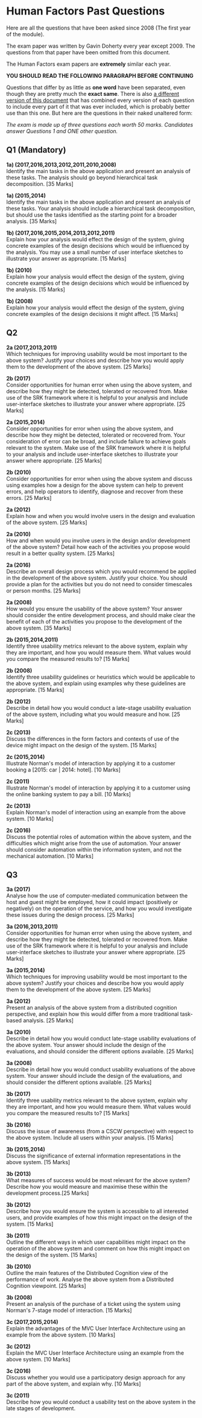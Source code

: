 
# Human Factors Past Questions

Here are all the questions that have been asked since 2008 (The first year of the module).

The exam paper was written by Gavin Doherty every year except 2009. The questions from that paper have been omitted from this document.

The Human Factors exam papers are **extremely** similar each year.

**YOU SHOULD READ THE FOLLOWING PARAGRAPH BEFORE CONTINUING**

Questions that differ by as little as **one word** have been separated, even though they are pretty much the **exact same**. There is also [a different version of this document](https://github.com/nating/personal-notes/blob/master/fourth-year/human-factors/removed-duplicates-human-factors-questions.md) that has combined every version of each question to include every part of it that was ever included, which is probably better use than this one. But here are the questions in their naked unaltered form:

*The exam is made up of three questions each worth 50 marks. Candidates answer Questions 1 and ONE other question.*

## Q1 (Mandatory)

**1a) (2017,2016,2013,2012,2011,2010,2008)**  
Identify the main tasks in the above application and present an analysis of these tasks. The analysis should go beyond hierarchical task decomposition. [35 Marks]

**1a) (2015,2014)**  
Identify the main tasks in the above application and present an analysis of these tasks. Your analysis should include a hierarchical task decomposition, but should use the tasks identified as the starting point for a broader analysis. [35 Marks]

**1b) (2017,2016,2015,2014,2013,2012,2011)**  
Explain how your analysis would effect the design of the system, giving concrete examples of the design decisions which would be influenced by the analysis. You may use a small number of user interface sketches to illustrate your answer as appropriate. [15 Marks]

**1b) (2010)**  
Explain how your analysis would effect the design of the system, giving concrete examples of the design decisions which would be influenced by the analysis. [15 Marks]

**1b) (2008)**  
Explain how your analysis would effect the design of the system, giving concrete examples of the design decisions it might affect. [15 Marks]

## Q2

**2a (2017,2013,2011)**  
Which techniques for improving usability would be most important to the above system? Justify your choices and describe how you would apply them to the development of the above system. [25 Marks]

**2b (2017)**  
Consider opportunities for human error when using the above system, and describe how they might be detected, tolerated or recovered from. Make use of the SRK framework where it is helpful to your analysis and include user-interface sketches to illustrate your answer where appropriate. [25 Marks]

**2a (2015,2014)**  
Consider opportunities for error when using the above system, and describe how they might be detected, tolerated or recovered from. Your consideration of error can be broad, and include failure to achieve goals relevant to the system. Make use of the SRK framework where it is helpful to your analysis and include user-interface sketches to illustrate your answer where appropriate. [25 Marks]

**2b (2010)**  
Consider opportunities for error when using the above system and discuss using examples how a design for the above system can help to prevent errors, and help operators to identify, diagnose and recover from these errors. [25 Marks]

**2a (2012)**  
Explain how and when you would involve users in the design and evaluation of the above system. [25 Marks]

**2a (2010)**  
How and when would you involve users in the design and/or development of the above system? Detail how each of the activities you propose would result in a better quality system. [25 Marks]

**2a (2016)**  
Describe an overall design process which you would recommend be applied in the development of the above system. Justify your choice. You should provide a plan for the activities but you do not need to consider timescales or person months. [25 Marks]

**2a (2008)**  
How would you ensure the usability of the above system? Your answer should consider the entire development process, and should make clear the benefit of each of the activities you propose to the development of the above system. [35 Marks]

**2b (2015,2014,2011)**  
Identify three usability metrics relevant to the above system, explain why they are important, and how you would measure them. What values would you compare the measured results to? [15 Marks]

**2b (2008)**  
Identify three usability guidelines or heuristics which would be applicable to the above system, and explain using examples why these guidelines are appropriate. [15 Marks]

**2b (2012)**  
Describe in detail how you would conduct a late-stage usability evaluation of the above system, including what you would measure and how. [25 Marks]

**2c (2013)**  
Discuss the differences in the form factors and contexts of use of the device might impact on the design of the system. [15 Marks]

**2c (2015,2014)**  
Illustrate Norman's model of interaction by applying it to a customer booking a [2015: car | 2014: hotel]. [10 Marks]

**2c (2011)**  
Illustrate Norman's model of interaction by applying it to a customer using the online banking system to pay a bill. [10 Marks]

**2c (2013)**  
Explain Norman's model of interaction using an example from the above system. [10 Marks]

**2c (2016)**  
Discuss the potential roles of automation within the above system, and the difficulties which might arise from the use of automation. Your answer should consider automation within the information system, and not the mechanical automation. [10 Marks]

## Q3

**3a (2017)**  
Analyse how the use of computer-mediated communication between the host and guest might be employed, how it could impact (positively or negatively) on the operation of the service, and how you would investigate these issues during the design process. [25 Marks]

**3a (2016,2013,2011)**  
Consider opportunities for human error when using the above system, and describe how they might be detected, tolerated or recovered from. Make use of the SRK framework where it is helpful to your analysis and include user-interface sketches to illustrate your answer where appropriate. [25 Marks]

**3a (2015,2014)**  
Which techniques for improving usability would be most important to the above system? Justify your choices and describe how you would apply them to the development of the above system. [25 Marks]

**3a (2012)**  
Present an analysis of the above system from a distributed cognition perspective, and explain how this would differ from a more traditional task-based analysis. [25 Marks]

**3a (2010)**  
Describe in detail how you would conduct late-stage usability evaluations of the above system. Your answer should include the design of the evaluations, and should consider the different options available. [25 Marks]

**3a (2008)**  
Describe in detail how you would conduct usability evaluations of the above system. Your answer should include the design of the evaluations, and should consider the different options available. [25 Marks]

**3b (2017)**  
Identify three usability metrics relevant to the above system, explain why they are important, and how you would measure them. What values would you compare the measured results to? [15 Marks]

**3b (2016)**  
Discuss the issue of awareness (from a CSCW perspective) with respect to the above system. Include all users within your analysis. [15 Marks]

**3b (2015,2014)**  
Discuss the significance of external information representations in the above system. [15 Marks]

**3b (2013)**  
What measures of success would be most relevant for the above system? Describe how you would measure and maximise these within the development process.[25 Marks]

**3b (2012)**  
Describe how you would ensure the system is accessible to all interested users, and provide examples of how this might impact on the design of the system. [15 Marks]

**3b (2011)**  
Outline the different ways in which user capabilities might impact on the operation of the above system and comment on how this might impact on the design of the system. [15 Marks]

**3b (2010)**  
Outline the main features of the Distributed Cognition view of the performance of work. Analyse the above system from a Distributed Cognition viewpoint. [25 Marks]

**3b (2008)**  
Present an analysis of the purchase of a ticket using the system using Norman's 7-stage model of interaction. [15 Marks]

**3c (2017,2015,2014)**  
Explain the advantages of the MVC User Interface Architecture using an example from the above system. [10 Marks]

**3c (2012)**  
Explain the MVC User Interface Architecture using an example from the above system. [10 Marks]

**3c (2016)**  
Discuss whether you would use a participatory design approach for any part of the above system, and explain why. [10 Marks]

**3c (2011)**  
Describe how you would conduct a usability test on the above system in the late stages of development.
